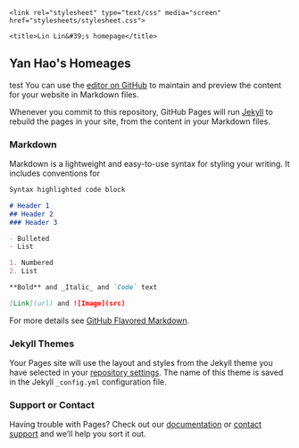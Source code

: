   <head>
    <meta charset='utf-8'>
    <meta http-equiv="X-UA-Compatible" content="chrome=1">
    <meta name="description" content="Lin Lin&#39;s homepage : ">

    <link rel="stylesheet" type="text/css" media="screen" href="stylesheets/stylesheet.css">

    <title>Lin Lin&#39;s homepage</title>
  </head>
  
  ## Yan Hao's Homeages

test You can use the [editor on GitHub](https://github.com/HaoYanHao/HaoYanHao.github.io/edit/master/README.md) to maintain and preview the content for your website in Markdown files.

Whenever you commit to this repository, GitHub Pages will run [Jekyll](https://jekyllrb.com/) to rebuild the pages in your site, from the content in your Markdown files.

### Markdown

Markdown is a lightweight and easy-to-use syntax for styling your writing. It includes conventions for

```markdown
Syntax highlighted code block

# Header 1
## Header 2
### Header 3

- Bulleted
- List

1. Numbered
2. List

**Bold** and _Italic_ and `Code` text

[Link](url) and ![Image](src)
```

For more details see [GitHub Flavored Markdown](https://guides.github.com/features/mastering-markdown/).

### Jekyll Themes

Your Pages site will use the layout and styles from the Jekyll theme you have selected in your [repository settings](https://github.com/HaoYanHao/HaoYanHao.github.io/settings). The name of this theme is saved in the Jekyll `_config.yml` configuration file.

### Support or Contact

Having trouble with Pages? Check out our [documentation](https://help.github.com/categories/github-pages-basics/) or [contact support](https://github.com/contact) and we’ll help you sort it out.
